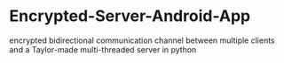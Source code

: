 # Encrypted-Server-Android-App
encrypted bidirectional communication channel between multiple clients and a Taylor-made multi-threaded server in python
